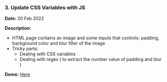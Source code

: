 ### 3. Update CSS Variables with JS

**Date:** 20 Feb 2022

**Description:**

- HTML page contains an image and some inputs that controls: padding, background color and blur filter of the image
- Tricky parts:
  - Dealing with CSS variables
  - Dealing with regex ( to extract the number value of padding and blur )

**Demo:** [Here](https://mohmousad.github.io/JavaScript30/Challenges/3-Update-CSS-Variables/)
